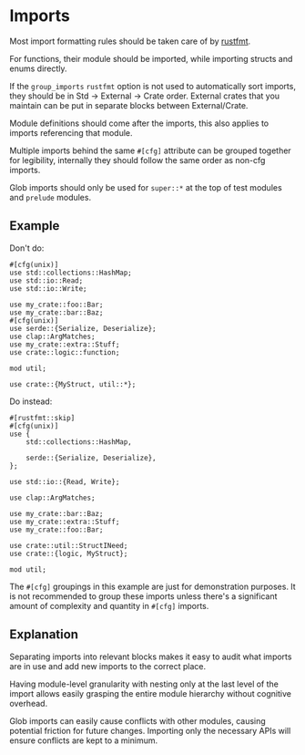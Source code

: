 # Imports

Most import formatting rules should be taken care of by [rustfmt](rustfmt.md).

For functions, their module should be imported, while importing structs and
enums directly.

If the `group_imports` `rustfmt` option is not used to automatically sort
imports, they should be in Std -> External -> Crate order. External crates that
you maintain can be put in separate blocks between External/Crate.

Module definitions should come after the imports, this also applies to imports
referencing that module.

Multiple imports behind the same `#[cfg]` attribute can be grouped together for
legibility, internally they should follow the same order as non-cfg imports.

Glob imports should only be used for `super::*` at the top of test modules and
`prelude` modules.

## Example

Don't do:

```rust,ignore
#[cfg(unix)]
use std::collections::HashMap;
use std::io::Read;
use std::io::Write;

use my_crate::foo::Bar;
use my_crate::bar::Baz;
#[cfg(unix)]
use serde::{Serialize, Deserialize};
use clap::ArgMatches;
use my_crate::extra::Stuff;
use crate::logic::function;

mod util;

use crate::{MyStruct, util::*};
```

Do instead:


```rust,ignore
#[rustfmt::skip]
#[cfg(unix)]
use {
    std::collections::HashMap,

    serde::{Serialize, Deserialize},
};

use std::io::{Read, Write};

use clap::ArgMatches;

use my_crate::bar::Baz;
use my_crate::extra::Stuff;
use my_crate::foo::Bar;

use crate::util::StructINeed;
use crate::{logic, MyStruct};

mod util;
```

The `#[cfg]` groupings in this example are just for demonstration purposes. It
is not recommended to group these imports unless there's a significant amount of
complexity and quantity in `#[cfg]` imports.

## Explanation

Separating imports into relevant blocks makes it easy to audit what imports are
in use and add new imports to the correct place.

Having module-level granularity with nesting only at the last level of the
import allows easily grasping the entire module hierarchy without cognitive
overhead.

Glob imports can easily cause conflicts with other modules, causing potential
friction for future changes. Importing only the necessary APIs will ensure
conflicts are kept to a minimum.
